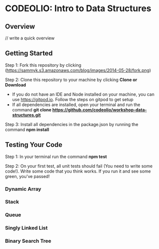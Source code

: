# CODEOLIO: Intro to Data Structures

## Overview

// write a quick overview


## Getting Started

Step 1: Fork this repository by clicking (https://sammyk.s3.amazonaws.com/blog/images/2014-05-28/fork.png)

Step 2: Clone this repository to your machine by clicking **Clone or Download** 
- If you do not have an IDE and Node installed on your machine, you can use https://gitpod.io. Follow the steps on gitpod to get setup
- If all dependencies are installed, open your terminal and run the command **git clone https://github.com/codeolio/workshop-data-structures.git**

Step 3: Install all dependencies in the package.json by running the command **npm install**

## Testing Your Code ##

Step 1: In your terminal run the command **npm test**

Step 2: On your first test, all unit tests should fail (You need to write some code!). Write some code that you think works. If you run it and see some green, you've passed!

### Dynamic Array




### Stack



### Queue



### Singly Linked List


### Binary Search Tree





